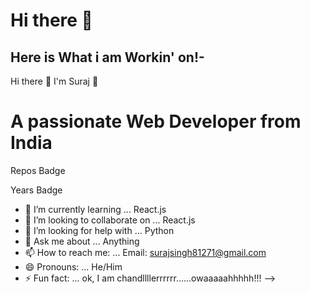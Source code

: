 # Hi there 👋
## Here is What i am Workin' on!-
Hi there 👋 I'm Suraj 👾
# A passionate Web Developer from India

Repos Badge

Years Badge

- 🌱 I’m currently learning ... React.js
- 👯 I’m looking to collaborate on ... React.js
- 🤔 I’m looking for help with ... Python
- 💬 Ask me about ... Anything
- 📫 How to reach me: ... Email: surajsingh81271@gmail.com
- 😄 Pronouns: ... He/Him
- ⚡ Fun fact: ... ok, I am chandllllerrrrrr......owaaaaahhhhh!!!
-->
